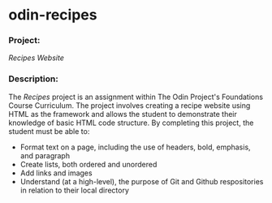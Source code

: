# odin-recipes
<h3>Project:</h3>
<p><em>Recipes Website</em>
<p><h3>Description:</h3> 
<p>The <em>Recipes</em> project is an assignment within The Odin Project's Foundations Course Curriculum. The project involves creating a recipe website using HTML as the framework and allows the student to demonstrate their knowledge of basic HTML code structure. By completing this project, the student must be able to:</p>
<ul>
  <li>Format text on a page, including the use of headers, bold, emphasis, and paragraph</li>    
  <li>Create lists, both ordered and unordered</li> 
  <li>Add links and images</li>    
  <li>Understand (at a high-level), the purpose of Git and Github respositories in relation to their local directory</li>
</ul>